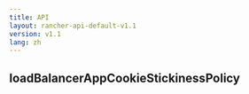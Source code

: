 ```yaml
---
title: API
layout: rancher-api-default-v1.1
version: v1.1
lang: zh
---
```


## loadBalancerAppCookieStickinessPolicy





